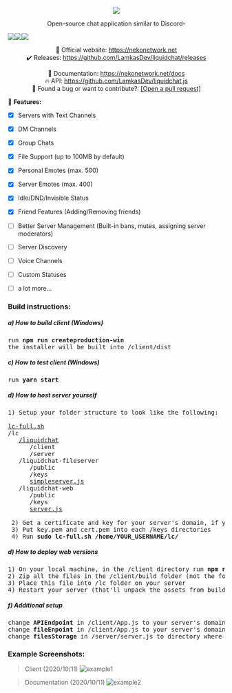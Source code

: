 <p align="center">
  <img src="https://github.com/jasscod/liquidchat/blob/master/liquidchat_githublogo.png?raw=true">
</p>

<p align="center">
Open-source chat application similar to Discord-
</p>

<p align="center" style="display :flex;">
<img src="https://travis-ci.org/LamkasDev/liquidchat.svg?branch=master"/>
<img src="https://david-dm.org/LamkasDev/liquidchat.svg"/>
<img src="http://hits.dwyl.com/LamkasDev/liquidchat.svg"/>
</p>

<p align="center">
💛 Official website: <a href="https://nekonetwork.net">https://nekonetwork.net</a>
<br/>
✔️ Releases: <a href="https://github.com/LamkasDev/liquidchat/releases  ">https://github.com/LamkasDev/liquidchat/releases</a>  
</p>

<p align="center">
📓 Documentation: <a href="https://nekonetwork.net/docs">https://nekonetwork.net/docs</a>
<br/>
🔥 API: <a href="https://github.com/LamkasDev/liquidchat.js">https://github.com/LamkasDev/liquidchat.js</a>  
<br/>
🔴 Found a bug or want to contribute?:
<a href="https://github.com/LamkasDev/liquidchat/pulls">[Open a pull request]</a>
</p>


🏁 **Features:**
- [x] Servers with Text Channels
- [x] DM Channels 
- [x] Group Chats
- [x] File Support (up to 100MB by default)
- [x] Personal Emotes (max. 500) 
- [x] Server Emotes (max. 400)
- [x] Idle/DND/Invisible Status 
- [x] Friend Features (Adding/Removing friends)  
- [ ] Better Server Management (Built-in bans, mutes, assigning server moderators) 
- [ ] Server Discovery
- [ ] Voice Channels
- [ ] Custom Statuses 
- [ ]  a lot more...


### Build instructions:
##### a) How to build client (Windows)
<pre>
run <b>npm run createproduction-win</b>
the installer will be built into /client/dist
</pre>

##### c) How to test client (Windows)
<pre>
run <b>yarn start</b>
</pre>

##### d) How to host server yourself
<pre>
1) Setup your folder structure to look like the following:

<a href="https://pastebin.com/1pNnc6EA">lc-full.sh</a>
/lc
   <a href="https://github.com/LamkasDev/liquidchat/archive/master.zip">/liquidchat<a/>
      /client
      /server
   /liquidchat-fileserver
      /public
      /keys
      <a href="https://pastebin.com/VWsgQmCP">simpleserver.js</a>
   /liquidchat-web
      /public
      /keys
      <a href="https://pastebin.com/zXxF1PGx">server.js</a>
  
 2) Get a certificate and key for your server's domain, if you don't have one already
 3) Put key.pem and cert.pem into each /keys directories
 4) Run <b>sudo lc-full.sh /home/YOUR_USERNAME/lc/</b>
</pre>

##### d) How to deploy web versions
<pre>
1) On your local machine, in the /client directory run <b>npm run build</b>
2) Zip all the files in the /client/build folder (not the folder) into a file named build.zip
3) Place this file into /lc folder on your server
4) Restart your server (that'll unpack the assets from build.zip and place them into /liquidchat-web/public)
</pre>

##### f) Additional setup
<pre>
change <b>APIEndpoint</b> in /client/App.js to your server's domain:8080  
change <b>fileEnpoint</b> in /client/App.js to your server's domain:8081  
change <b>filesStorage</b> in /server/server.js to directory where you run your file server 
</pre>

### Example Screenshots:  
> Client (2020/10/11)
![example1](https://qtlamkas.why-am-i-he.re/4h4YAh.png)

> Documentation (2020/10/11)
![example2](https://qtlamkas.why-am-i-he.re/3LsFwA.png)
